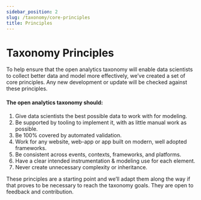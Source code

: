 ```yaml
---
sidebar_position: 2
slug: /taxonomy/core-principles
title: Principles
---
```


# Taxonomy Principles

To help ensure that the open analytics taxonomy will enable data scientists to collect better data and model more effectively, we’ve created a set of core principles. Any new development or update will be checked against these principles.

#### The open analytics taxonomy should:

1. Give data scientists the best possible data to work with for modeling.
2. Be supported by tooling to implement it, with as little manual work as possible. 
3. Be 100% covered by automated validation.
4. Work for any website, web-app or app built on modern, well adopted frameworks.
5. Be consistent across events, contexts, frameworks, and platforms.
6. Have a clear intended instrumentation & modeling use for each element.
7. Never create unnecessary complexity or inheritance.

These principles are a starting point and we’ll adapt them along the way if that proves to be necessary to reach the taxonomy goals. They are open to feedback and contribution.
